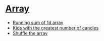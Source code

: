 # [Array](https://leetcode.com/tag/array/)
-   [Running sum of 1d array](https://leetcode.com/problems/running-sum-of-1d-array/)
-   [Kids with the greatest number of candies](https://leetcode.com/problems/kids-with-the-greatest-number-of-candies/)
-   [Shuffle the array](https://leetcode.com/problems/shuffle-the-array/)
